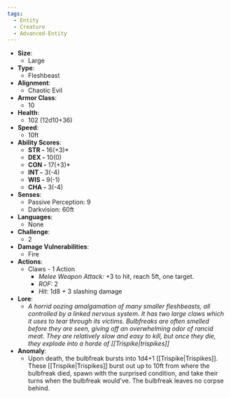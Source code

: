 ```yaml
---
tags:
  - Entity
  - Creature
  - Advanced-Entity
---
```

- **Size**:
	- Large
- **Type**:
	- Fleshbeast
- **Alignment**:
	- Chaotic Evil
- **Armor Class**:
	- 10
- **Health**:
	- 102 (12d10+36)
- **Speed**:
	- 10ft
- **Ability Scores**:
	- **STR -** 16(+3)*
	- **DEX -** 10(0)
	- **CON -** 17(+3)*
	- **INT -** 3(-4)
	- **WIS -** 9(-1)
	- **CHA -** 3(-4)
- **Senses**:
	- Passive Perception: 9
	- Darkvision: 60ft
- **Languages**:
	- None
- **Challenge**:
	- 2
- **Damage Vulnerabilities**:
	- Fire
- **Actions**:
	- Claws - 1 Action
		- _Melee Weapon Attack:_ +3 to hit, reach 5ft, one target. 
		- *ROF:* 2
		- _Hit:_ 1d8 + 3 slashing damage
- **Lore**:
	- *A horrid oozing amalgamation of many smaller fleshbeasts, all controlled by a linked nervous system. It has two large claws which it uses to tear through its victims. Bulbfreaks are often smelled before they are seen, giving off an overwhelming odor of rancid meat. They are relatively slow and easy to kill, but once they die, they explode into a horde of [[Trispike|trispikes]]*
- **Anomaly**:
	- Upon death, the bulbfreak bursts into 1d4+1 [[Trispike|Trispikes]]. These [[Trispike|Trispikes]] burst out up to 10ft from where the bulbfreak died, spawn with the surprised condition, and take their turns when the bulbfreak would've. The bulbfreak leaves no corpse behind.
